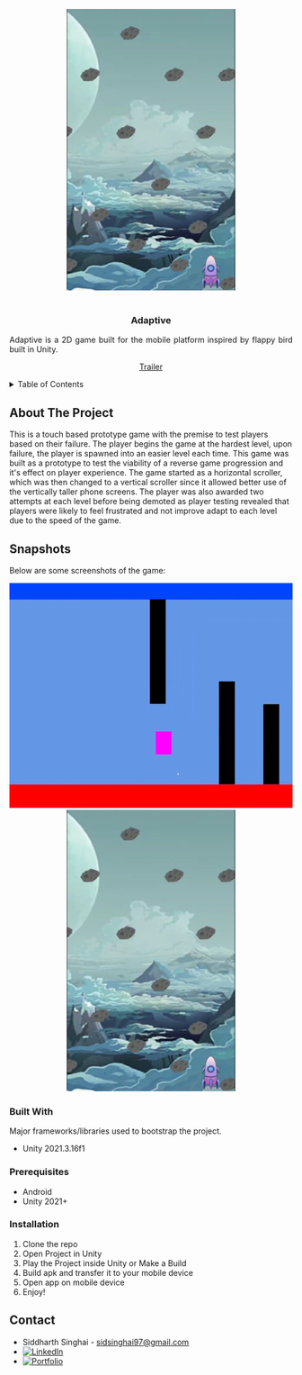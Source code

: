<!-- Improved compatibility of back to top link: See: https://github.com/othneildrew/Best-README-Template/pull/73 -->
<a name="readme-top"></a>
<!--
*** Thanks for checking out the Best-README-Template. If you have a suggestion
*** that would make this better, please fork the repo and create a pull request
*** or simply open an issue with the tag "enhancement".
*** Don't forget to give the project a star!
*** Thanks again! Now go create something AMAZING! :D
-->



<!-- PROJECT SHIELDS -->
<!--
*** I'm using markdown "reference style" links for readability.
*** Reference links are enclosed in brackets [ ] instead of parentheses ( ).
*** See the bottom of this document for the declaration of the reference variables
*** for contributors-url, forks-url, etc. This is an optional, concise syntax you may use.
*** https://www.markdownguide.org/basic-syntax/#reference-style-links
-->
<div align="center">
    <img height="500" width="300" src="Title.png">
</div>

<!-- PROJECT LOGO -->
<br />
<div align="center">
  <h3 align="center">Adaptive</h3>
  <p align="justify">
  Adaptive is a 2D game built for the mobile platform inspired by flappy bird built in Unity.
    <br />
    <div align="center">
    <a href="https://www.youtube.com/watch?v=_Tr9U8EX-OM" target="_blank">Trailer</a>
    </div>
  </p>
</div>

<!-- TABLE OF CONTENTS -->
<details>
  <summary>Table of Contents</summary>
  <ol>
    <li>
      <a href="#about-the-project">About The Project</a>
      <ul>
        <li><a href="#built-with">Built With</a></li>
      </ul>
    </li>
    <li>
      <ul>
        <li><a href="#prerequisites">Prerequisites</a></li>
        <li><a href="#installation">Installation</a></li>
      </ul>
    </li>
    <li><a href="#contact">Contact</a></li>
  </ol>
</details>



<!-- ABOUT THE PROJECT -->
## About The Project

This is a touch based prototype game with the premise to test players based on their failure. The player begins the game at the hardest level, upon failure, the player is spawned into an easier level each time. This game was built as a prototype to test the viability of a reverse game progression and it's effect on player experience. The game started as a horizontal scroller, which was then changed to a vertical scroller since it allowed better use of the vertically taller phone screens. The player was also awarded two attempts at each level before being demoted as player testing revealed that players were likely to feel frustrated and not improve adapt to each level due to the speed of the game.

## Snapshots

Below are some screenshots of the game:

<p align="center">
<img height="400" width="600" src="Prototype.png">
<img height="500" width="300" src="Title.png">
</p>

### Built With

Major frameworks/libraries used to bootstrap the project.

* Unity 2021.3.16f1

### Prerequisites

* Android
* Unity 2021+


### Installation

1. Clone the repo
2. Open Project in Unity
3. Play the Project inside Unity or Make a Build
4. Build apk and transfer it to your mobile device
5. Open app on mobile device
6. Enjoy!

<!-- CONTACT -->
## Contact

* Siddharth Singhai - sidsinghai97@gmail.com
* [![LinkedIn][linkedin-shield]][linkedin-url]
* [![Portfolio][portfolioIcon-url]][portfolio-url]

<!-- MARKDOWN LINKS & IMAGES -->
<!-- https://www.markdownguide.org/basic-syntax/#reference-style-links -->
[linkedin-shield]: https://img.shields.io/badge/-LinkedIn-black.svg?style=for-the-badge&logo=linkedin&colorB=555
[linkedin-url]: https://www.linkedin.com/in/siddharthsinghai97/
[portfolioIcon-url]: https://img.shields.io/badge/-Portfolio-brightgreen
[portfolio-url]: https://sidsinghai97.wixsite.com/portfolio
